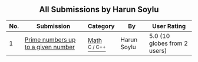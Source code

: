 ﻿<div align="center">

## All Submissions by Harun Soylu

</div>

No.  | Submission | Category | By   | User Rating
---- | ---------- | -------- | ---- | -----------
1 | [Prime numbers up to a given number<br />](https://github.com/Planet-Source-Code/harun-soylu-prime-numbers-up-to-a-given-number__3-3565) | [Math<br /><sup>C / C++</sup>](../ByCategory/math__3-12.md) | Harun Soylu | 5.0 (10 globes from 2 users)
